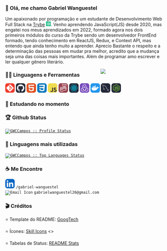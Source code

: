 ### 👋 Olá, me chamo Gabriel Wanguestel

Um apaixonado por programação e um estudante de Desenvolvimento Web Full Stack na [Trybe](https://betrybe.com) <img height="15" src="./download.png" alt="Trybe icon"/>. Venho aprendendo JavaScript(JS) desde 2020, mas engatei nos meus aprendizados em 2022, formado agora nos dois primeiros módulos do curso da Trybe sendo um desenvolvedor FrontEnd formado, tendo conhecimento em ReactJS, Redux, e Context API, mas entendo que ainda tenho muito a aprender. Aprecio Bastante o respeito e a determinação das pessoas em mudar pra melhor, acredito que a mudança seja uma das coisas mais importantes. Além de programar amo escrever e ler qualquer gênero literário. 
 


<img align='right' src='https://user-images.githubusercontent.com/5713670/87202985-820dcb80-c2b6-11ea-9f56-7ec461c497c3.gif' width='200"'>

### 👨‍💻 Linguagens e Ferramentas

<div align="left">
<code><a href="https://git-scm.com/doc"><img height="30" src="https://github.com/tandpfun/skill-icons/raw/main/icons/Git.svg" alt="Git Icon"/></a></code>
<code><a href="https://docs.github.com/pt"><img height="30" src="https://github.com/tandpfun/skill-icons/raw/main/icons/Github-Dark.svg" alt="GitHub Icon"/></a></code>
<code><a href="https://developer.mozilla.org/docs/Web/HTML"><img height="30" src="https://github.com/tandpfun/skill-icons/raw/main/icons/HTML.svg" alt="HTML Icon"/></a></code>
<code><a href="https://developer.mozilla.org/docs/Web/CSS"><img height="30" src="https://github.com/tandpfun/skill-icons/raw/main/icons/CSS.svg" alt="CSS Icon"/></a></code>
<code><a href="https://developer.mozilla.org/docs/Web/JavaScript"><img height="30" src="https://github.com/tandpfun/skill-icons/raw/main/icons/JavaScript.svg" alt="JavaScript Icon"/></a></code>
<code><a href="https://jestjs.io/docs/getting-started"><img height="30" src="https://github.com/tandpfun/skill-icons/raw/main/icons/Jest.svg" alt="Jest Icon"/></a></code>
<code><a href="https://reactjs.org/docs/getting-started.html"><img height="30" src="https://github.com/tandpfun/skill-icons/blob/main/icons/React-Dark.svg" alt="React Icon"/></a></code>
<code><a href="https://redux.js.org/introduction/getting-started"><img height="30" src="https://github.com/tandpfun/skill-icons/blob/main/icons/Redux.svg" alt="Redux Icon"/></a></code>
<code><a href="https://docs.docker.com/get-started/"><img height="30" src="https://github.com/tandpfun/skill-icons/raw/main/icons/Docker.svg" alt="Docker Icon"/></a></code>
<code><a href="https://docs.oracle.com/en-us/iaas/mysql-database/doc/getting-started.html"><img height="30" src="https://github.com/tandpfun/skill-icons/raw/main/icons/MySQL-Dark.svg" alt="MySQL Icon"/></a></code>
<code><a href="https://nodejs.org/en/docs/"><img height="30" src="https://github.com/tandpfun/skill-icons/raw/main/icons/NodeJS-Dark.svg" alt="NodeJS Icon"/></a></code>
<div>

### 📖 Estudando no momento


### 🏆 Github Status
<code><a href=""><img src="https://github-readme-stats.vercel.app/api?username=GWCCampos&theme=dracula" alt="GWCCampos :: Profile Status"></a></code>

### 🥇 Linguagens mais utilizadas
<code><a href=""><img src="https://github-readme-stats.vercel.app/api/top-langs/?username=GWCCampos&layout=compact&theme=dracula" alt="GWCCampos :: Top Languages Status"/></a></code>

### ☕ Me Encontre
 
<div align="left">
 <code><a href="https://www.linkedin.com/in/gabriel-wanguestel"><img height="30" src="https://github.com/tandpfun/skill-icons/raw/main/icons/LinkedIn.svg" alt="Linkedin Icon"/></a></code>
 <code><span>/gabriel-wanguestel</span></code>
<div>
 
<div align="left">
 <code><img height="30" src="https://cdn-icons-png.flaticon.com/512/732/732200.png" alt="Email Icon"/></code>
 <code><span>gabrielwanguestel26@gmail.com</span></code>
<div>

### 🎬 Créditos

⭐️ Template do README: [GoogTech](https://github.com/GoogTech)

⭐️ Ícones: [Skill Icons](https://github.com/tandpfun/skill-icons) <>

⭐️ Tabelas de Status: [README Stats](https://github.com/anuraghazra/github-readme-stats) </br>
